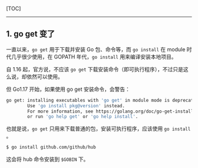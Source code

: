<!--
+++
title       = ""
description = "1. go get 变了"
date        = "2021-12-19"
tags        = []
categories  = ["3-syntax","37-golang"]
series      = []
keywords    = []
weight      = 5
toc         = true
draft       = false
+++ -->

[TOC]

---

## 1. go get 变了

一直以来，`go get` 用于下载并安装 Go 包、命令等，而 `go install` 在 module 时代几乎很少使用，在 GOPATH 年代，`go install` 用来编译安装本地项目。

自 1.16 起，官方说，不应该 `go get` 下载安装命令（即可执行程序），不过只是这么说，却依然可以使用。

但 Go1.17 开始，如果使用 go get 安装命令，会警告：

```sh
go get: installing executables with 'go get' in module mode is deprecated.
        Use 'go install pkg@version' instead.
        For more information, see https://golang.org/doc/go-get-install-deprecation
        or run 'go help get' or 'go help install'.
```

也就是说，`go get` 只用来下载普通的包，安装可执行程序，应该使用 `go install` 。

```sh
$ go install github.com/github/hub
```

这会将 hub 命令安装到 `$GOBIN` 下。
